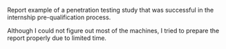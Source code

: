 Report example of a penetration testing study that was successful in the internship pre-qualification process.

Although I could not figure out most of the machines, I tried to prepare the report properly due to limited time.
